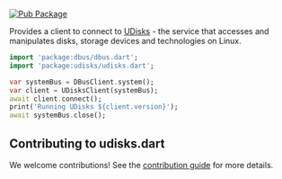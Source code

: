 [![Pub Package](https://img.shields.io/pub/v/udisks.svg)](https://pub.dev/packages/udisks)

Provides a client to connect to
[UDisks](https://github.com/storaged-project/udisks) - the service that accesses and manipulates disks, storage devices and technologies on Linux.

```dart
import 'package:dbus/dbus.dart';
import 'package:udisks/udisks.dart';

var systemBus = DBusClient.system();
var client = UDisksClient(systemBus);
await client.connect();
print('Running UDisks ${client.version}');
await systemBus.close();
```

## Contributing to udisks.dart

We welcome contributions! See the [contribution guide](CONTRIBUTING.md) for more details.
